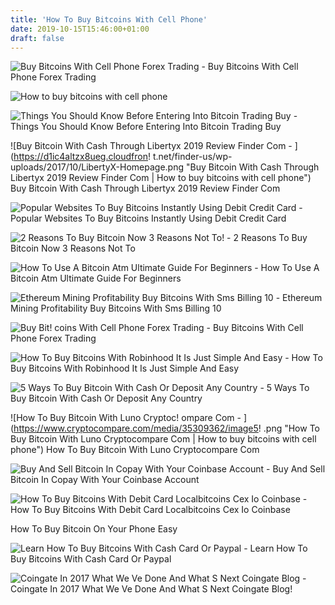 ```yaml
---
title: 'How To Buy Bitcoins With Cell Phone'
date: 2019-10-15T15:46:00+01:00
draft: false
---
```


![Buy Bitcoins With Cell Phone Forex Trading - ](https://www.bitcoin.com/wp-content/uploads/2017/06/nexus_frame.png "Buy Bitcoins With Cell Phone Forex Trading | How to buy bitcoins with cell phone") Buy Bitcoins With Cell Phone Forex Trading

![How to buy bitcoins with cell phone](https://blog.bitpay.com/content/images/2016/04/Copay_Coinbase_Blog_1.png "How to buy bitcoins with cell phone") 

![Things You Should Know Before Entering Into Bitcoin Trading Buy - ](http://buybitcoinspaypal.com/wp-content/uploads/2019/03/Bitcoin-Trading.jpg "Things You Should Know Before Entering Into Bitcoin Trading Buy | How to buy bitcoins with cell phone") Things You Should Know Before Entering Into Bitcoin Trading Buy

![Buy Bitcoin With Cash Through Libertyx 2019 Review Finder Com - ](https://d1ic4altzx8ueg.cloudfron!   t.net/finder-us/wp-uploads/2017/10/LibertyX-Homepage.png "Buy Bitcoin With Cash Through Libertyx 2019 Review Finder Com | How to buy bitcoins with cell phone") Buy Bitcoin With Cash Through Libertyx 2019 Review Finder Com

![Popular Websites To Buy Bitcoins Instantly Using Debit Credit Card - ](https://coinsutra.com/wp-content/uploads/2017/02/Buy-Bitcoins-Instantly-Using-Debit-Credit-Card.jpg "Popular Websites To Buy Bitcoins Instantly Using Debit Credit Card | How to buy bitcoins with cell phone") Popular Websites To Buy Bitcoins Instantly Using Debit Credit Card

![2 Reasons To Buy Bitcoin Now 3 Reasons Not To!    - ](https://i1.wp.com/www.gottabemobile.com/wp-content/uploads/2017/12/Reasons-to-Buy-Bitcoin-2018-1.jpg?fit=4594%2C3372&ssl=1 "2 Reasons To Buy Bitcoin Now 3 Reasons Not To | Ho!   w to buy bitcoins with cell phone") 2 Reasons To Buy Bitcoin Now 3 Reasons Not To

![How To Use A Bitcoin Atm Ultimate Guide For Beginners - ](https://thinkmaverick.com/wp-content/uploads/2018/11/tm-btc-atm-how-to-use.png "How To Use A Bitcoin Atm Ultimate Guide For Beginners | How to buy bitcoins with cell phone") How To Use A Bitcoin Atm Ultimate Guide For Beginners

![Ethereum Mining Profitability Buy Bitcoins With Sms Billing 10 - ](https://ccn2017.wpengine.com/wp-content/uploads/2016/09/Circle-for-iMessage-image.png "Ethereum Mining Profitability Buy Bitcoins With Sms Billing 10 | How to buy bitcoins with cell phone") Ethereum Mining Profitability Buy Bitcoins With Sms Billing 10

![Buy Bit!   coins With Cell Phone Forex Trading - ](http://blogs-images.forbes.com/rakeshsharma/files/2014/02/IMG_1381.jpg "Buy Bitcoins With Cell Phone Forex Trading | How to buy bitcoins with cell phone") Buy Bitcoins With Cell Phone Forex Trading

![How To Buy Bitcoins With Robinhood It Is Just Simple And Easy - ](https://www.bitcoincasinos.bet/wp-content/uploads/2018/09/Robinhood-app.png "How To Buy Bitcoins With Robinhood It Is Just Simple And Easy | How to buy bitcoins with cell phone") How To Buy Bitcoins With Robinhood It Is Just Simple And Easy

![5 Ways To Buy Bitcoin With Cash Or Deposit Any Country - ](https://www.buybitcoinworldwide.com/img/bitquick/4.png "5 Ways To Buy Bitcoin With Cash Or Deposit Any Country | How to buy bitcoins with cell phone") 5 Ways To Buy Bitcoin With Cash Or Deposit Any Country

![How To Buy Bitcoin With Luno Cryptoc!   ompare Com - ](https://www.cryptocompare.com/media/35309362/image5!   .png "How To Buy Bitcoin With Luno Cryptocompare Com | How to buy bitcoins with cell phone") How To Buy Bitcoin With Luno Cryptocompare Com

![Buy And Sell Bitcoin In Copay With Your Coinbase Account - ](https://blog.bitpay.com/content/images/2016/04/Copay_Coinbase_Blog_1.png "Buy And Sell Bitcoin In Copay With Your Coinbase Account | How to buy bitcoins with cell phone") Buy And Sell Bitcoin In Copay With Your Coinbase Account

![How To Buy Bitcoins With Debit Card Localbitcoins Cex Io Coinbase - ](https://www.deepwebsiteslinks.com/wp-content/uploads/2017/05/How-to-Buy-Bitcoins-with-Debit-Card-Social-share.png "How To Buy Bitcoins With Debit Card Localbitcoins Cex Io Coinbase | How to buy bitcoins with cell phone") How To Buy Bitcoins With Debit Card Localbitcoins Cex Io Coinbase

How To Buy Bitcoin On Your Phone Easy

![Learn How To Buy Bitcoins With Cash Card Or Paypal - ](https://cryptomaniaks.com/sites/default/files/How-to-Buy-Bitcoin-2-compressor.png "Learn How To Buy Bitcoins With Cash Card Or Paypal | How to buy bitcoins with cell phone") Learn How To Buy Bitcoins With Cash Card Or Paypal

![Coingate In 2017 What We Ve Done And What S Next Coingate Blog - ](https://blog.coingate.com/wp-content/uploads/2017/06/daopay-3.png "Coingate In 2017 What We Ve Done And What S Next Coingate Blog | How to buy bitcoins with cell phone") Coingate In 2017 What We Ve Done And What S Next Coingate Blog!